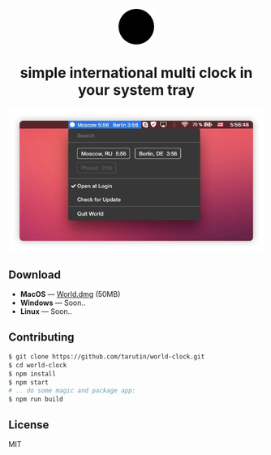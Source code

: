 <p align="center">
    <img src="https://raw.githubusercontent.com/tarutin/world-clock/master/app/static/icon.png" width="70" height="70" alt="World multi clock" align="center">
    <br/>
    <h1 align="center">simple international multi clock in your system tray</h1>
</p>

<p align="center">
    <img src="https://raw.githubusercontent.com/tarutin/world-clock/master/resources/preview.png" width="718" alt="World multi clock" align="center">
</p>

## Download
* <b>MacOS</b> — [World.dmg](https://tarutin.github.io/world-clock/builds/World.dmg) (50MB)
* <b>Windows</b> — Soon..
* <b>Linux</b> — Soon..

## Contributing
```bash
$ git clone https://github.com/tarutin/world-clock.git
$ cd world-clock
$ npm install
$ npm start
# .. do some magic and package app:
$ npm run build
```

## License
MIT
